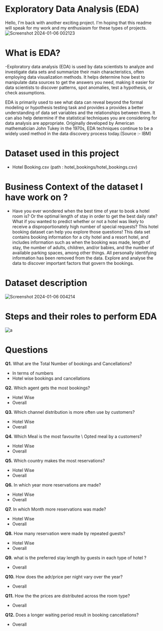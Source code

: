 # Exploratory Data Analysis (EDA) 
Hello, I'm back with another exciting project. I'm hoping that this readme will speak for my work and my enthusiasm for these types of projects.
![Screenshot 2024-01-06 002123](https://github.com/HarshitLaloriya/EDA-on-Hotel-Booking-Dataset/assets/153602422/d9a39353-df09-4da4-8cc9-6b4c93cf3753)

# What is EDA?
-Exploratory data analysis (EDA) is used by data scientists to analyze and investigate data sets and summarize their main characteristics, often employing data visualization methods. It helps determine how best to manipulate data sources to get the answers you need, making it easier for data scientists to discover patterns, spot anomalies, test a hypothesis, or check assumptions.

EDA is primarily used to see what data can reveal beyond the formal modeling or hypothesis testing task and provides a provides a better understanding of data set variables and the relationships between them. It can also help determine if the statistical techniques you are considering for data analysis are appropriate. Originally developed by American mathematician John Tukey in the 1970s, EDA techniques continue to be a widely used method in the data discovery process today.(Source :- IBM)

# Dataset used in this project
- Hotel Booking.csv (path : hotel_bookings/hotel_bookings.csv) 

# Business Context of the dataset I have work on ?
- Have you ever wondered when the best time of year to book a hotel room is? Or the optimal length of stay in order to get the best daily rate? What if you wanted to predict whether or not a hotel was likely to receive a disproportionately high number of special requests? This hotel booking dataset can help you explore those questions! This data set contains booking information for a city hotel and a resort hotel, and includes information such as when the booking was made, length of stay, the number of adults, children, and/or babies, and the number of available parking spaces, among other things. All personally identifying information has been removed from the data. Explore and analyse the data to discover important factors that govern the bookings.

# Dataset description
![Screenshot 2024-01-06 004214](https://github.com/HarshitLaloriya/EDA-on-Hotel-Booking-Dataset/assets/153602422/5cf56fce-5f4e-4073-a481-5a88f2b5742a)

# Steps and their roles to perform EDA
![a](https://github.com/HarshitLaloriya/EDA-on-Hotel-Booking-Dataset/assets/153602422/9e770e3e-189b-403d-8316-00e364a1a876)

# Questions
<b> Q1.</b> What are the Total Number of bookings and Cancellations?
- In terms of numbers
- Hotel wise bookings and cancellations

<b> Q2.</b> Which agent gets the most bookings?
- Hotel Wise
- Overall

<b> Q3.</b> Which channel distribution is more often use by customers?
- Hotel Wise
- Overall

<b> Q4.</b> Which Meal is the most favourite \ Opted meal by a customers?
- Hotel Wise
- Overall

<b>Q5.</b> Which country makes the most reservations?
- Hotel Wise
- Overall

**Q6.** In which year more reservations are made?
- Hotel Wise
- Overall

**Q7.** In which Month more reservations was made?
- Hotel Wise
- Overall
  
**Q8.** How many reservation were made by repeated guests?
- Hotel Wise
- Overall
  
**Q9.** what is the preferred stay length by guests in each type of hotel ?
- Overall

**Q10.** How does the adr/price per night vary over the year?
- Overall

**Q11.** How the the prices are distributed across the room type?
- Overall

**Q12.** Does a longer waiting period result in booking cancellations?
- Overall

